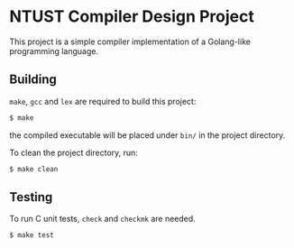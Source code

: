 NTUST Compiler Design Project
=============================

This project is a simple compiler implementation of a Golang-like
programming language.


Building
--------

`make`, `gcc` and `lex` are required to build this project:

```bash
$ make
```

the compiled executable will be placed under `bin/` in the project directory.

To clean the project directory, run:

```bash
$ make clean
```


Testing
-------

To run C unit tests, `check` and `checkmk` are needed.

```bash
$ make test
```
